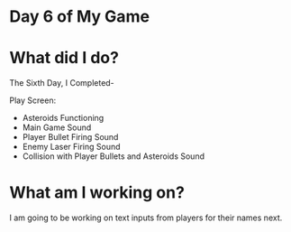 # Day 6 of My Game

# What did I do?

The Sixth Day, I Completed-

Play Screen:

* Asteroids Functioning
* Main Game Sound
* Player Bullet Firing Sound
* Enemy Laser Firing Sound
* Collision with Player Bullets and Asteroids Sound

# What am I working on? 

I am going to be working on text inputs from players for their names next.
